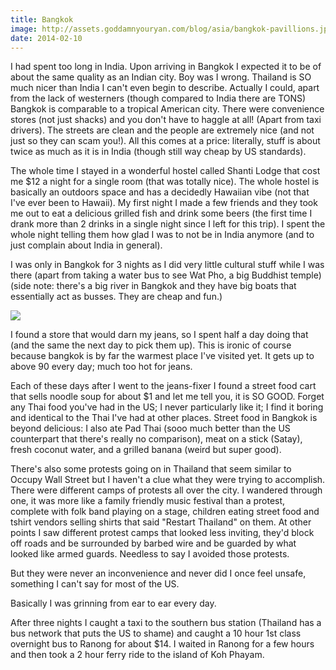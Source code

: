 ```yaml
---
title: Bangkok
image: http://assets.goddamnyouryan.com/blog/asia/bangkok-pavillions.jpg
date: 2014-02-10
---
```


I had spent too long in India. Upon arriving in Bangkok I expected it to be of about the same quality as an Indian city. Boy was I wrong. Thailand is SO much nicer than India I can't even begin to describe. Actually I could, apart from the lack of westerners (though compared to India there are TONS) Bangkok is comparable to a tropical American city. There were convenience stores (not just shacks) and you don't have to haggle at all! (Apart from taxi drivers). The streets are clean and the people are extremely nice (and not just so they can scam you!). All this comes at a price:  literally, stuff is about twice as much as it is in India (though still way cheap by US standards).

The whole time I stayed in a wonderful hostel called Shanti Lodge that cost me $12 a night for a single room (that was totally nice). The whole hostel is basically an outdoors space and has a decidedly Hawaiian vibe (not that I've ever been to Hawaii). My first night I made a few friends and they took me out to eat a delicious grilled fish and drink some beers (the first time I drank more than 2 drinks in a single night since I left for this trip). I spent the whole night telling them how glad I was to not be in India anymore (and to just complain about India in general).

I was only in Bangkok for 3 nights as I did very little cultural stuff while I was there (apart from taking a water bus to see Wat Pho, a big Buddhist temple)(side note: there's a big river in Bangkok and they have big boats that essentially act as busses. They are cheap and fun.)

![](http://assets.goddamnyouryan.com/blog/asia/bangkok-buddha.jpg)

I found a store that would darn my jeans, so I spent half a day doing that (and the same the next day to pick them up). This is ironic of course because bangkok is by far the warmest place I've visited yet. It gets up to above 90 every day; much too hot for jeans.

Each of these days after I went to the jeans-fixer I found a street food cart that sells noodle soup for about $1 and let me tell you, it is SO GOOD. Forget any Thai food you've had in the US; I never particularly like it; I find it boring and identical to the Thai I've had at other places. Street food in Bangkok is beyond delicious: I also ate Pad Thai (sooo much better than the US counterpart that there's really no comparison), meat on a stick (Satay), fresh coconut water, and a grilled banana (weird but super good).

There's also some protests going on in Thailand that seem similar to Occupy Wall Street but I haven't a clue what they were trying to accomplish. There were different camps of protests all over the city. I wandered through one, it was more like a family friendly music festival than a protest, complete with folk band playing on a stage, children eating street food and tshirt vendors selling shirts that said "Restart Thailand" on them. At other points I saw different protest camps that looked less inviting, they'd block off roads and be surrounded by barbed wire and be guarded by what looked like armed guards. Needless to say I avoided those protests.

But they were never an inconvenience and never did I once feel unsafe, something I can't say for most of the US.

Basically I was grinning from ear to ear every day.

After three nights I caught a taxi to the southern bus station (Thailand has a bus network that puts the US to shame) and caught a 10 hour 1st class overnight bus to Ranong for about $14. I waited in Ranong for a few hours and then took a 2 hour ferry ride to the island of Koh Phayam.
